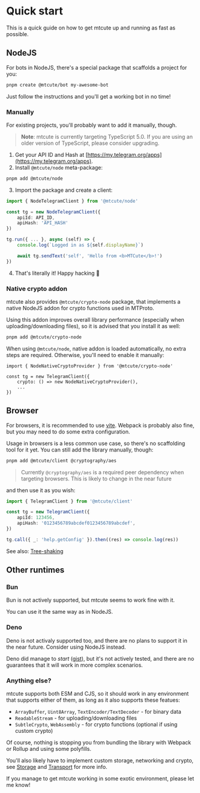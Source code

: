 # Quick start

This is a quick guide on how to get mtcute up and running as fast as possible.

## NodeJS

For bots in NodeJS, there's a special package that scaffolds a project for you:

```bash
pnpm create @mtcute/bot my-awesome-bot
```

Just follow the instructions and you'll get a working bot in no time!

### Manually

For existing projects, you'll probably want to add it manually, though.

> **Note**: mtcute is currently targeting TypeScript 5.0. 
> If you are using an older version of TypeScript, please consider upgrading.

1. Get your API ID and Hash at
   [https://my.telegram.org/apps](https://my.telegram.org/apps).
2. Install `@mtcute/node` meta-package:

```bash
pnpm add @mtcute/node
```

3. Import the package and create a client:

```ts
import { NodeTelegramClient } from '@mtcute/node'

const tg = new NodeTelegramClient({
    apiId: API_ID,
    apiHash: 'API_HASH'
})

tg.run({ ... }, async (self) => {
    console.log(`Logged in as ${self.displayName}`)

    await tg.sendText('self', 'Hello from <b>MTCute</b>!')
})
```
4. That's literally it! Happy hacking 🚀

### Native crypto addon
mtcute also provides `@mtcute/crypto-node` package, that implements
a native NodeJS addon for crypto functions used in MTProto.

Using this addon improves overall library performance (especially when uploading/downloading files), 
so it is advised that you install it as well:

```bash
pnpm add @mtcute/crypto-node
```

When using `@mtcute/node`, native addon is loaded automatically,
no extra steps are required. Otherwise, you'll need to enable it manually:

```ts{4}
import { NodeNativeCryptoProvider } from '@mtcute/crypto-node'

const tg = new TelegramClient({
    crypto: () => new NodeNativeCryptoProvider(),
    ...
})
```

## Browser

For browsers, it is recommended to use [vite](https://vitejs.dev). 
Webpack is probably also fine, but you may need to do some extra configuration.

Usage in browsers is a less common use case, so there's no scaffolding tool for it yet.
You can still add the library manually, though:

```bash
pnpm add @mtcute/client @cryptography/aes
```

> Currently `@cryptography/aes` is a required peer dependency when targeting browsers.
> This is likely to change in the near future

and then use it as you wish:

```ts
import { TelegramClient } from '@mtcute/client'

const tg = new TelegramClient({
    apiId: 123456,
    apiHash: '0123456789abcdef0123456789abcdef',
})

tg.call({ _: 'help.getConfig' }).then((res) => console.log(res))
```

See also: [Tree-shaking](/guide/topics/treeshaking.md)

## Other runtimes

### Bun
Bun is not actively supported, but mtcute seems to work fine with it.

You can use it the same way as in NodeJS.

### Deno
Deno is not activaly supported too, and there are no plans to support it in the near future.
Consider using NodeJS instead.

Deno did manage to *start* ([gist](https://gist.github.com/teidesu/dd43a98a6d694cab73000768b818fd54)), but it's not 
actively tested, and there are no guarantees that it will work in more complex scenarios.

### Anything else?

mtcute supports both ESM and CJS, so it should work in any environment that supports either of them,
as long as it also supports these featues:
  - `ArrayBuffer`, `Uint8Array`, `TextEncoder/TextDecoder` - for binary data
  - `ReadableStream` - for uploading/downloading files
  - `SubtleCrypto`, `WebAssembly` - for crypto functions (optional if using custom crypto)

Of course, nothing is stopping you from bundling the library with Webpack or Rollup and using some polyfills.

You'll also likely have to implement custom storage, networking and crypto, 
see [Storage](/guide/topics/storage.md) and [Transport](/guide/topics/transport.md) for more info.

If you manage to get mtcute working in some exotic environment, please let me know!